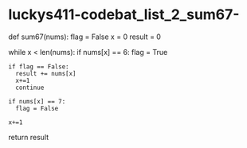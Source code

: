 # luckys411-codebat_list_2_sum67-


def sum67(nums):
  flag = False
  x = 0
  result = 0

  while x < len(nums):
    if nums[x] == 6:
      flag = True

    if flag == False:
      result += nums[x]
      x+=1
      continue

    if nums[x] == 7:
      flag = False

    x+=1

  return result
